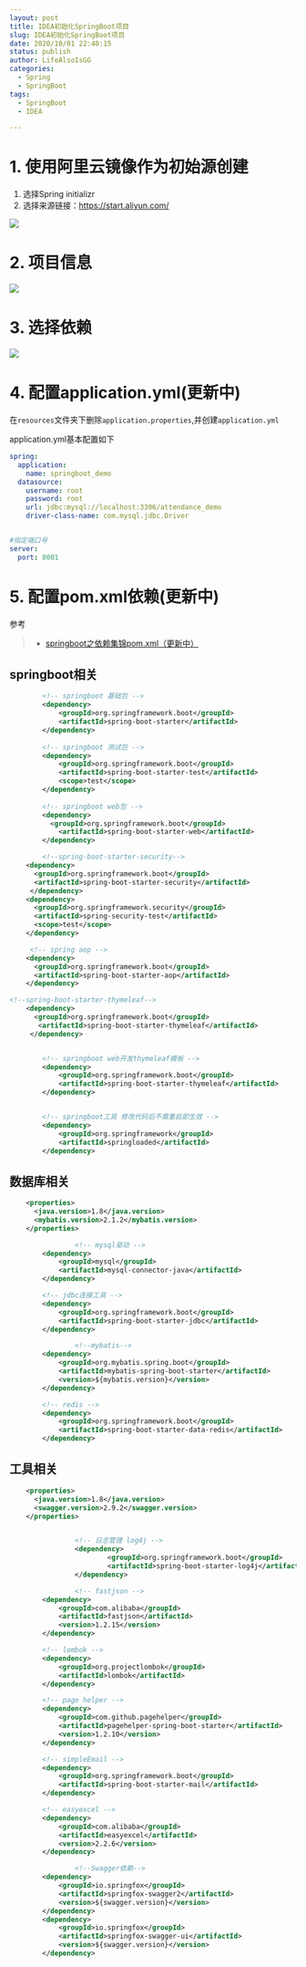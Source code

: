 ```yaml
---
layout: post
title: IDEA初始化SpringBoot项目
slug: IDEA初始化SpringBoot项目
date: 2020/10/01 22:40:15
status: publish
author: LifeAlsoIsGG
categories: 
  - Spring
  - SpringBoot
tags: 
  - SpringBoot
  - IDEA

---
```




# 1. 使用阿里云镜像作为初始源创建



1. 选择Spring initializr
2. 选择来源链接：https://start.aliyun.com/

![](images/IDEA创建SpringBoot项目/使用阿里云镜像.jpg)





# 2. 项目信息



![](images/IDEA创建SpringBoot项目/project_metadata.jpg)





# 3. 选择依赖



![](images/IDEA创建SpringBoot项目/选择依赖.jpg)





# 4. 配置application.yml(更新中)

在`resources`文件夹下删除`application.properties`,并创建`application.yml`

application.yml基本配置如下

```yml
spring:
  application:
    name: springboot_demo
  datasource:
    username: root
    password: root
    url: jdbc:mysql://localhost:3306/attendance_demo
    driver-class-name: com.mysql.jdbc.Driver


#指定端口号
server:
  port: 8001
```





# 5. 配置pom.xml依赖(更新中)

参考

> - [springboot之依赖集锦pom.xml（更新中）](https://blog.csdn.net/IT_lyd/article/details/76423290?utm_medium=distribute.pc_relevant_t0.none-task-blog-BlogCommendFromMachineLearnPai2-1.channel_param&depth_1-utm_source=distribute.pc_relevant_t0.none-task-blog-BlogCommendFromMachineLearnPai2-1.channel_param)



## springboot相关



```xml
		<!-- springboot 基础包 -->
		<dependency>
			<groupId>org.springframework.boot</groupId>
			<artifactId>spring-boot-starter</artifactId>
		</dependency>
 
		<!-- springboot 测试包 -->
		<dependency>
			<groupId>org.springframework.boot</groupId>
			<artifactId>spring-boot-starter-test</artifactId>
			<scope>test</scope>
		</dependency>
 
		<!-- springboot web包 -->
		<dependency>
		  <groupId>org.springframework.boot</groupId>
			<artifactId>spring-boot-starter-web</artifactId>
		</dependency>

		<!--spring-boot-starter-security-->
    <dependency>
      <groupId>org.springframework.boot</groupId>
      <artifactId>spring-boot-starter-security</artifactId>
     </dependency>
    <dependency>
      <groupId>org.springframework.security</groupId>
      <artifactId>spring-security-test</artifactId>
      <scope>test</scope>
    </dependency>

     <!-- spring aop -->
    <dependency>
      <groupId>org.springframework.boot</groupId>
      <artifactId>spring-boot-starter-aop</artifactId>
    </dependency>

<!--spring-boot-starter-thymeleaf-->
    <dependency>
      <groupId>org.springframework.boot</groupId>
       <artifactId>spring-boot-starter-thymeleaf</artifactId>
     </dependency>


		<!-- springboot web开发thymeleaf模板 -->
		<dependency>
			<groupId>org.springframework.boot</groupId>
			<artifactId>spring-boot-starter-thymeleaf</artifactId>
		</dependency>


		<!-- springboot工具 修改代码后不需重启即生效 -->
		<dependency>
			<groupId>org.springframework</groupId>
			<artifactId>springloaded</artifactId>
		</dependency>
```



## 数据库相关

```xml
    <properties>
      <java.version>1.8</java.version>
      <mybatis.version>2.1.2</mybatis.version>
    </properties>

				<!-- mysql驱动 -->
        <dependency>
            <groupId>mysql</groupId>
            <artifactId>mysql-connector-java</artifactId>
        </dependency>

        <!-- jdbc连接工具 -->
        <dependency>
            <groupId>org.springframework.boot</groupId>
            <artifactId>spring-boot-starter-jdbc</artifactId>
        </dependency>

				<!--mybatis-->
        <dependency>
            <groupId>org.mybatis.spring.boot</groupId>
            <artifactId>mybatis-spring-boot-starter</artifactId>
            <version>${mybatis.version}</version>
        </dependency>

        <!-- redis -->
        <dependency>
            <groupId>org.springframework.boot</groupId>
            <artifactId>spring-boot-starter-data-redis</artifactId>
        </dependency>
```





## 工具相关

```xml
    <properties>
      <java.version>1.8</java.version>
      <swagger.version>2.9.2</swagger.version>	
    </properties>


				<!-- 日志管理 log4j -->
				<dependency>
						<groupId>org.springframework.boot</groupId>
						<artifactId>spring-boot-starter-log4j</artifactId>
				</dependency>

				<!-- fastjson -->
        <dependency>
            <groupId>com.alibaba</groupId>
            <artifactId>fastjson</artifactId>
            <version>1.2.15</version>
        </dependency>

        <!-- lombok -->
        <dependency>
            <groupId>org.projectlombok</groupId>
            <artifactId>lombok</artifactId>
        </dependency>

        <!-- page helper -->
        <dependency>
            <groupId>com.github.pagehelper</groupId>
            <artifactId>pagehelper-spring-boot-starter</artifactId>
            <version>1.2.10</version>
        </dependency>

        <!-- simpleEmail -->
        <dependency>
            <groupId>org.springframework.boot</groupId>
            <artifactId>spring-boot-starter-mail</artifactId>
        </dependency>

        <!-- easyexcel -->
        <dependency>
            <groupId>com.alibaba</groupId>
            <artifactId>easyexcel</artifactId>
            <version>2.2.6</version>
        </dependency>

				<!--Swagger依赖-->
        <dependency>
            <groupId>io.springfox</groupId>
            <artifactId>springfox-swagger2</artifactId>
            <version>${swagger.version}</version>
        </dependency>
        <dependency>
            <groupId>io.springfox</groupId>
            <artifactId>springfox-swagger-ui</artifactId>
            <version>${swagger.version}</version>
        </dependency>
```





